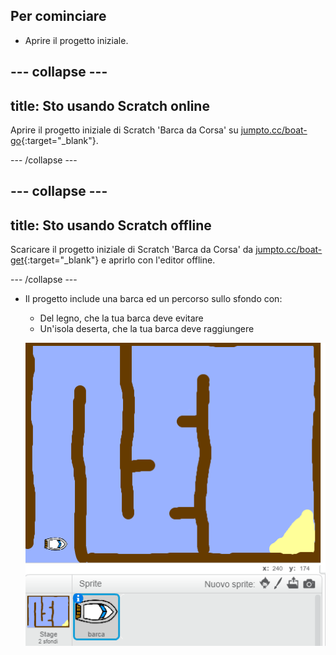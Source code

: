 ## Per cominciare

+ Aprire il progetto iniziale.

--- collapse ---
---
title: Sto usando Scratch online
---

Aprire il progetto iniziale di Scratch 'Barca da Corsa' su [jumpto.cc/boat-go](https://scratch.mit.edu/projects/63958014/#editor){:target="_blank"}.

--- /collapse ---

--- collapse ---
---
title: Sto usando Scratch offline
---

Scaricare il progetto iniziale di Scratch 'Barca da Corsa' da [jumpto.cc/boat-get](http:jumpto.cc/boat-get){:target="_blank"} e aprirlo con l'editor offline.

--- /collapse ---

+ Il progetto include una barca ed un percorso sullo sfondo con:

    + Del legno, che la tua barca deve evitare
    + Un'isola deserta, che la tua barca deve raggiungere

    ![screenshot](images/boat-starter.png)

